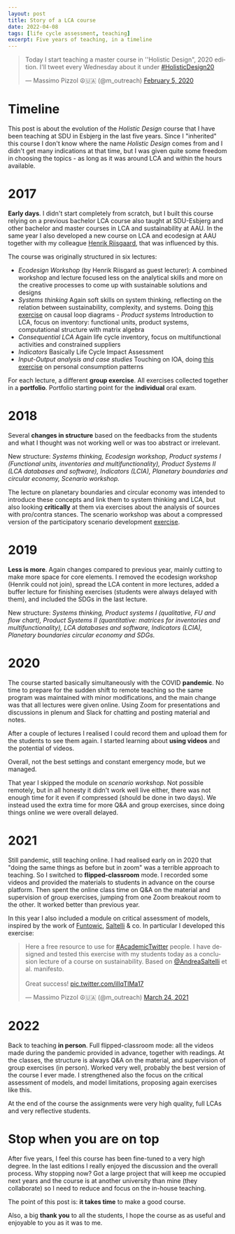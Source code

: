 ```yaml
---
layout: post
title: Story of a LCA course
date: 2022-04-08
tags: [life cycle assessment, teaching]
excerpt: Five years of teaching, in a timeline
---
```



<blockquote class="twitter-tweet"><p lang="en" dir="ltr">Today I start teaching a master course in &#39;&#39;Holistic Design&quot;, 2020 edition. I&#39;ll tweet every Wednesday about it under <a href="https://twitter.com/hashtag/HolisticDesign20?src=hash&amp;ref_src=twsrc%5Etfw">#HolisticDesign20</a></p>&mdash; Massimo Pizzol ☮🇺🇦 (@m_outreach) <a href="https://twitter.com/m_outreach/status/1225050054748200960?ref_src=twsrc%5Etfw">February 5, 2020</a></blockquote> <script async src="https://platform.twitter.com/widgets.js" charset="utf-8"></script>


# Timeline

This post is about the evolution of the _Holistic Design_ course that I have been teaching at SDU in Esbjerg in the last five years. Since I "inherited" this course I don't know where the name _Holistic Design_ comes from and I didn't get many indications at that time, but I was given quite some freedom in choosing the topics - as long as it was around LCA and within the hours available. 

# 2017

**Early days**. I didn't start completely from scratch, but I built this course relying on a previous bachelor LCA course also taught at SDU-Esbjerg and other bachelor and master courses in LCA and sustainability at AAU. In the same year I also developed a new course on LCA and ecodesign at AAU together with my colleague [Henrik Riisgaard](https://vbn.aau.dk/da/persons/100083), that was influenced by this. 

The course was originally structured in six lectures: 

- _Ecodesign Workshop_ (by Henrik Riisgard as guest lecturer): A combined workshop and lecture focused less on the analytical skills and more on the creative processes to come up with sustainable solutions and designs
- _Systems thinking_ Again soft skills on system thinking, reflecting on  the relation between sustainability, complexity, and systems. Doing [this exercise](https://moutreach.science/2017/04/21/Group-exercises-system-thinking.html) on causal loop diagrams  - _Product systems_ Introduction to LCA, focus on inventory: functional units, product systems, computational structure with matrix algebra
- _Consequential LCA_ Again life cycle inventory, focus on multifunctional activities and constrained suppliers
- _Indicators_  Basically Life Cycle Impact Assessment
- _Input-Output analysis and case studies_  Touching on IOA, doing [this exercise](https://moutreach.science/2017/06/30/Group-exercises-LCA-modelling.html) on personal consumption patterns


For each lecture, a different **group exercise**. All exercises collected together in a **portfolio**. Portfolio starting point for the **individual** oral exam.


# 2018

Several **changes in structure** based on the feedbacks from the students and what I thought was not working well or was too abstract or irrelevant. 

New structure: _Systems thinking, Ecodesign workshop, Product systems I (Functional units, inventories and multifunctionality), Product Systems II (LCA databases and software), Indicators (LCIA), Planetary boundaries and circular economy, Scenario workshop._

The lecture on planetary boundaries and circular economy was intended to introduce these concepts and link them to system thinking and LCA, but also looking **critically** at them via exercises about the analysis of sources with pro/contra stances. The scenario workshop was about a compressed version of the participatory scenario development [exercise](https://moutreach.science/2017/03/13/Group-exercises-participatory-scenario-development.html).


# 2019

**Less is more**. Again changes compared to previous year, mainly cutting to make more space for core elements. I removed the ecodesign workshop (Henrik could not join), spread the LCA content in more lectures, added a buffer lecture for finishing exercises (students were always delayed with them), and included the SDGs in the last lecture. 

New structure: _Systems thinking, Product systems I (qualitative, FU and flow chart), Product Systems II (quantitative: matrices for inventories and multifunctionality), LCA databases and software, Indicators (LCIA), Planetary boundaries circular economy and SDGs._


# 2020

The course started basically simultaneously with the COVID **pandemic**. No time to prepare for the sudden shift to remote teaching so the same program was maintained with minor modifications, and the main change was that all lectures were given online. Using Zoom for presentations and discussions in plenum and Slack for chatting and posting material and notes.

After a couple of lectures I realised I could record them and upload them for the students to see them again. I started learning about **using videos** and the potential of videos. 

Overall, not the best settings and constant emergency mode, but we managed.

That year I skipped the module on _scenario workshop_. Not possible remotely, but in all honesty it didn't work well live either, there was not enough time for it even if compressed (should be done in two days). We instead used the extra time for more Q&A and group exercises, since doing things online we were overall delayed. 

# 2021

Still pandemic, still teaching online. I had realised early on in 2020 that "doing the same things as before but in zoom" was a terrible approach to teaching. So I switched to **flipped-classroom** mode. I recorded some videos and provided the materials to students in advance on the course platform. Then spent the online class time on Q&A on the material and supervision of group exercises, jumping from one Zoom breakout room to the other. It worked better than previous year.

In this year I also included a module on critical assessment of models, inspired by the work of [Funtowic](http://www.sciencedirect.com/science/article/pii/S1462901119304721), [Saltelli](https://www.nature.com/articles/d41586-020-01812-9) & co. In particular I developed this exercise:

<blockquote class="twitter-tweet"><p lang="en" dir="ltr">Here a free resource to use for <a href="https://twitter.com/hashtag/AcademicTwitter?src=hash&amp;ref_src=twsrc%5Etfw">#AcademicTwitter</a> people. I have designed and tested this exercise with my students today as a conclusion lecture of a course on sustainability. Based on <a href="https://twitter.com/AndreaSaltelli?ref_src=twsrc%5Etfw">@AndreaSaltelli</a> et al. manifesto. <br><br>Great success! <a href="https://t.co/ilIqTIMa17">pic.twitter.com/ilIqTIMa17</a></p>&mdash; Massimo Pizzol ☮🇺🇦 (@m_outreach) <a href="https://twitter.com/m_outreach/status/1374737417362681859?ref_src=twsrc%5Etfw">March 24, 2021</a></blockquote> <script async src="https://platform.twitter.com/widgets.js" charset="utf-8"></script>


# 2022

Back to teaching **in person**. Full flipped-classroom mode: all the videos made during the pandemic provided in advance, together with readings. At the classes, the structure is always Q&A on the material, and supervision of group exercises (in person). Worked very well, probably the best version of the course I ever made. I strengthened also the focus on the critical assessment of models, and model limitations, proposing again exercises like this. 

At the end of the course the assignments were very high quality, full LCAs and very reflective students. 

# Stop when you are on top

After five years, I feel this course has been fine-tuned to a very high degree. In the last editions I really enjoyed the discussion and the overall process. Why stopping now? Got a large project that will keep me occupied next years and the course is at another university than mine (they collaborate) so I need to reduce and focus on the in-house teaching. 

The point of this post is: **it takes time** to make a good course. 

Also, a big **thank you** to all the students, I hope the course as as useful and enjoyable to you as it was to me.